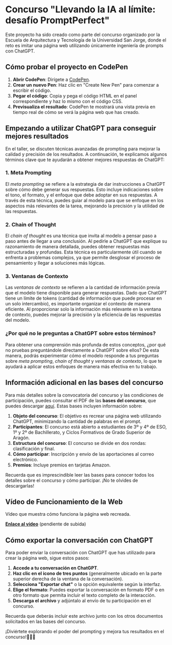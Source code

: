 # Concurso "Llevando la IA al límite: desafío PromptPerfect"

Este proyecto ha sido creado como parte del concurso organizado por la Escuela de Arquitectura y Tecnología de la Universidad San Jorge, donde el reto es imitar una página web utilizando únicamente ingeniería de prompts con ChatGPT.

## Cómo probar el proyecto en CodePen

1. **Abrir CodePen**: Dirígete a [CodePen](https://codepen.io/).
2. **Crear un nuevo Pen**: Haz clic en "Create New Pen" para comenzar a escribir el código.
3. **Pegar el código**: Copia y pega el código HTML en el panel correspondiente y haz lo mismo con el código CSS.
4. **Previsualiza el resultado**: CodePen te mostrará una vista previa en tiempo real de cómo se verá la página web que has creado.

## Empezando a utilizar ChatGPT para conseguir mejores resultados

En el taller, se discuten técnicas avanzadas de prompting para mejorar la calidad y precisión de los resultados. A continuación, te explicamos algunos términos clave que te ayudarán a obtener mejores respuestas de ChatGPT:

### 1. **Meta Prompting**

El *meta prompting* se refiere a la estrategia de dar instrucciones a ChatGPT sobre cómo debe generar sus respuestas. Esto incluye indicaciones sobre el tono, el formato, y el enfoque que debe adoptar en sus respuestas. A través de esta técnica, puedes guiar al modelo para que se enfoque en los aspectos más relevantes de la tarea, mejorando la precisión y la utilidad de las respuestas.

### 2. **Chain of Thought**

El *chain of thought* es una técnica que invita al modelo a pensar paso a paso antes de llegar a una conclusión. Al pedirle a ChatGPT que explique su razonamiento de manera detallada, puedes obtener respuestas más estructuradas y profundas. Esta técnica es particularmente útil cuando se enfrenta a problemas complejos, ya que permite desglosar el proceso de pensamiento y llegar a soluciones más lógicas.

### 3. **Ventanas de Contexto**

Las *ventanas de contexto* se refieren a la cantidad de información previa que el modelo tiene disponible para generar respuestas. Dado que ChatGPT tiene un límite de tokens (cantidad de información que puede procesar en un solo intercambio), es importante organizar el contexto de manera eficiente. Al proporcionar solo la información más relevante en la ventana de contexto, puedes mejorar la precisión y la eficiencia de las respuestas del modelo.

### ¿Por qué no le preguntas a ChatGPT sobre estos términos?

Para obtener una comprensión más profunda de estos conceptos, ¿por qué no pruebas preguntándole directamente a ChatGPT sobre ellos? De esta manera, podrás experimentar cómo el modelo responde a tus preguntas sobre *meta prompting*, *chain of thought* y *ventanas de contexto*, lo que te ayudará a aplicar estos enfoques de manera más efectiva en tu trabajo.

## Información adicional en las bases del concurso

Para más detalles sobre la convocatoria del concurso y las condiciones de participación, puedes consultar el PDF de las **bases del concurso**, que puedes descargar [aquí](#). Estas bases incluyen información sobre:

1. **Objeto del concurso**: El objetivo es recrear una página web utilizando ChatGPT, minimizando la cantidad de palabras en el prompt.
2. **Participantes**: El concurso está abierto a estudiantes de 3º y 4º de ESO, 1º y 2º de Bachillerato, y Ciclos Formativos de Grado Superior de Aragón.
3. **Estructura del concurso**: El concurso se divide en dos rondas: clasificación y final.
4. **Cómo participar**: Inscripción y envío de las aportaciones al correo electrónico.
5. **Premios**: Incluye premios en tarjetas Amazon.

Recuerda que es imprescindible leer las bases para conocer todos los detalles sobre el concurso y cómo participar. ¡No te olvides de descargarlas!

## Vídeo de Funcionamiento de la Web

Vídeo que muestra cómo funciona la página web recreada.

**[Enlace al vídeo](#)** (pendiente de subida)

## Cómo exportar la conversación con ChatGPT

Para poder enviar la conversación con ChatGPT que has utilizado para crear la página web, sigue estos pasos:

1. **Accede a tu conversación en ChatGPT**.
2. **Haz clic en el icono de tres puntos** (generalmente ubicado en la parte superior derecha de la ventana de la conversación).
3. **Selecciona "Exportar chat"** o la opción equivalente según la interfaz.
4. **Elige el formato**: Puedes exportar la conversación en formato PDF o en otro formato que permita incluir el texto completo de la interacción.
5. **Descarga el archivo** y adjúntalo al envío de tu participación en el concurso.

Recuerda que deberás incluir este archivo junto con los otros documentos solicitados en las bases del concurso.

¡Diviértete explorando el poder del prompting y mejora tus resultados en el concurso!🔁🤖🚀
